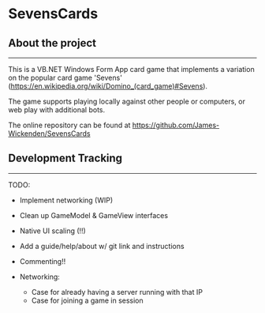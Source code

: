 # SevensCards

## About the project

---
This is a VB.NET Windows Form App card game that implements a variation on the popular card game 'Sevens' (<https://en.wikipedia.org/wiki/Domino_(card_game)#Sevens>).

The game supports playing locally against other people or computers, or web play with additional bots.

The online repository can be found at <https://github.com/James-Wickenden/SevensCards>

## Development Tracking

---

TODO:

- Implement networking (WIP)
- Clean up GameModel & GameView interfaces
- Native UI scaling (!!)
- Add a guide/help/about w/ git link and instructions
- Commenting!!

- Networking:
  - Case for already having a server running with that IP
  - Case for joining a game in session